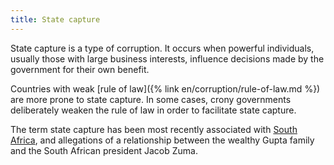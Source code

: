 ```yaml
---
title: State capture
---
```


State capture is a type of corruption. It occurs when powerful individuals, usually those with large business interests, influence decisions made by the government for their own benefit. 

Countries with weak [rule of law]({% link en/corruption/rule-of-law.md %}) are more prone to state capture. In some cases, crony governments deliberately weaken the rule of law in order to facilitate state capture.

The term state capture has been most recently associated with [South Africa](https://www.theguardian.com/news/2019/jul/11/state-capture-corruption-investigation-that-has-shaken-south-africa), and allegations of a relationship between the wealthy Gupta family and the South African president Jacob Zuma.

